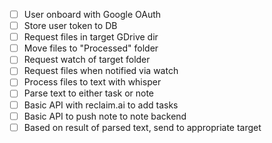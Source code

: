 - [ ] User onboard with Google OAuth
- [ ] Store user token to DB
- [ ] Request files in target GDrive dir
- [ ] Move files to "Processed" folder
- [ ] Request watch of target folder
- [ ] Request files when notified via watch
- [ ] Process files to text with whisper
- [ ] Parse text to either task or note
- [ ] Basic API with reclaim.ai to add tasks
- [ ] Basic API to push note to note backend
- [ ] Based on result of parsed text, send to appropriate target
